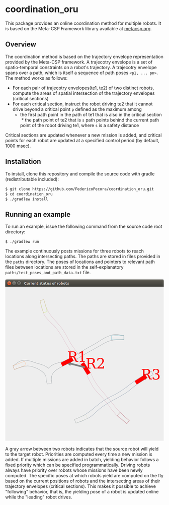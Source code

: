 # coordination_oru
This package provides an online coordination method for multiple robots. It is based on the Meta-CSP Framework library available at <a href="http://metacsp.org">metacsp.org</a>.

## Overview
The coordination method is based on the trajectory envelope representation provided by the Meta-CSP framework. A trajecotry envelope is a set of spatio-temporal constraints on a robot's trajectory. A trajecotry envelope spans over a path, which is itself a sequence of path poses ```<p1, ... pn>```. The method works as follows:

* For each pair of trajecotry envelopes(te1, te2) of two distinct robots, compute the areas of spatial intersection of the trajectory envelopes (critical sections)
* For each critical section, instruct the robot driving te2 that it cannot drive beyond a critical point ```p``` defined as the maximum among
  * the first path point in the path of te1 that is also in the critical section
  * the path point of te2 that is ```s``` path points behind the current path point of the robot driving te1, where ```s``` is a safety distance

Critical sections are updated whenever a new mission is added, and critical points for each robot are updated at a specified control period (by default, 1000 msec).

## Installation
To install, clone this repository and compile the source code with gradle (redistributable included):

```
$ git clone https://github.com/FedericoPecora/coordination_oru.git
$ cd coordination_oru
$ ./gradlew install
```

## Running an example
To run an example, issue the following command from the source code root directory:
```
$ ./gradlew run
```
The example continuously posts missions for three robots to reach locations along intersecting paths. The paths are stored in files provided in the ```paths``` directory. The poses of locations and pointers to relevant path files between locations are stored in the self-explanatory ```paths/test_poses_and_path_data.txt``` file.

![alt text](images/coord.png "Coordination GUI")

A gray arrow between two robots indicates that the source robot will yield to the target robot. Priorities are computed every time a new mission is added. If multiple missions are added in batch, yielding behavior follows a fixed priority which can be specified programmatically. Driving robots always have priority over robots whose missions have been newly computed. The specific poses at which robots yield are computed on the fly based on the current positions of robots and the intersecting areas of their trajectory envelopes (critical sections). This makes it possible to achieve "following" behavior, that is, the yielding pose of a robot is updated online while the "leading" robot drives.

